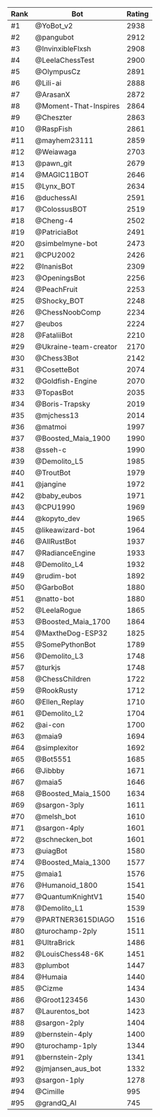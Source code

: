Rank|Bot|Rating
---|---|---
#1|@YoBot_v2|2938
#2|@pangubot|2912
#3|@InvinxibleFlxsh|2908
#4|@LeelaChessTest|2900
#5|@OlympusCz|2891
#6|@Lili-ai|2888
#7|@ArasanX|2872
#8|@Moment-That-Inspires|2864
#9|@Cheszter|2863
#10|@RaspFish|2861
#11|@mayhem23111|2859
#12|@Weiawaga|2703
#13|@pawn_git|2679
#14|@MAGIC11BOT|2646
#15|@Lynx_BOT|2634
#16|@duchessAI|2591
#17|@ColossusBOT|2519
#18|@Cheng-4|2502
#19|@PatriciaBot|2491
#20|@simbelmyne-bot|2473
#21|@CPU2002|2426
#22|@InanisBot|2309
#23|@OpeningsBot|2256
#24|@PeachFruit|2253
#25|@Shocky_BOT|2248
#26|@ChessNoobComp|2234
#27|@eubos|2224
#28|@FataliiBot|2210
#29|@Ukraine-team-creator|2170
#30|@Chess3Bot|2142
#31|@CosetteBot|2074
#32|@Goldfish-Engine|2070
#33|@TopasBot|2035
#34|@Boris-Trapsky|2019
#35|@mjchess13|2014
#36|@matmoi|1997
#37|@Boosted_Maia_1900|1990
#38|@sseh-c|1990
#39|@Demolito_L5|1985
#40|@TroutBot|1979
#41|@jangine|1972
#42|@baby_eubos|1971
#43|@CPU1990|1969
#44|@kopyto_dev|1965
#45|@likeawizard-bot|1964
#46|@AllRustBot|1937
#47|@RadianceEngine|1933
#48|@Demolito_L4|1932
#49|@rudim-bot|1892
#50|@GarboBot|1880
#51|@natto-bot|1880
#52|@LeelaRogue|1865
#53|@Boosted_Maia_1700|1864
#54|@MaxtheDog-ESP32|1825
#55|@SomePythonBot|1789
#56|@Demolito_L3|1748
#57|@turkjs|1748
#58|@ChessChildren|1722
#59|@RookRusty|1712
#60|@Ellen_Replay|1710
#61|@Demolito_L2|1704
#62|@ai-con|1700
#63|@maia9|1694
#64|@simplexitor|1692
#65|@Bot5551|1685
#66|@Jibbby|1671
#67|@maia5|1646
#68|@Boosted_Maia_1500|1634
#69|@sargon-3ply|1611
#70|@melsh_bot|1610
#71|@sargon-4ply|1601
#72|@schnecken_bot|1601
#73|@uiagBot|1580
#74|@Boosted_Maia_1300|1577
#75|@maia1|1576
#76|@Humanoid_1800|1541
#77|@QuantumKnightV1|1540
#78|@Demolito_L1|1539
#79|@PARTNER3615DIAGO|1516
#80|@turochamp-2ply|1511
#81|@UltraBrick|1486
#82|@LouisChess48-6K|1451
#83|@plumbot|1447
#84|@Humaia|1440
#85|@Cizme|1434
#86|@Groot123456|1430
#87|@Laurentos_bot|1423
#88|@sargon-2ply|1404
#89|@bernstein-4ply|1400
#90|@turochamp-1ply|1344
#91|@bernstein-2ply|1341
#92|@jmjansen_aus_bot|1332
#93|@sargon-1ply|1278
#94|@Cimille|995
#95|@grandQ_AI|745
